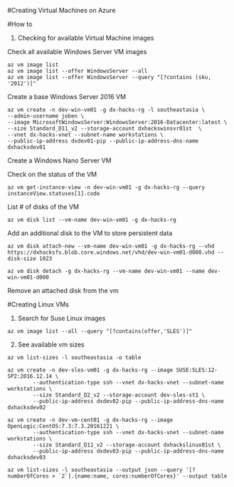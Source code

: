 #Creating Virtual Machines on Azure

#How to

1. Checking for available Virtual Machine images 

Check all available Windows Server VM images

```Shell
az vm image list
az vm image list --offer WindowsServer --all
az vm image list --offer WindowsServer --query "[?contains (sku, '2012')]"
```

Create a base Windows Server 2016 VM

```Shell
az vm create -n dev-win-vm01 -g dx-hacks-rg -l southeastasia \
--admin-username joben \
--image MicrosoftWindowsServer:WindowsServer:2016-Datacenter:latest \
--size Standard_D11_v2 --storage-account dxhackswinsvr01st  \
--vnet dx-hacks-vnet --subnet-name workstations \
--public-ip-address dxdev01-pip --public-ip-address-dns-name dxhacksdev01
```

Create a Windows Nano Server VM

Check on the status of the VM

```Shell
az vm get-instance-view -n dev-win-vm01 -g dx-hacks-rg --query instanceView.statuses[1].code
```
List # of disks of the VM

```Shell
az vm disk list --vm-name dev-win-vm01 -g dx-hacks-rg 
```

Add an additional disk to the VM to store persistent data

```Shell
az vm disk attach-new --vm-name dev-win-vm01 -g dx-hacks-rg --vhd https://dxhacksfs.blob.core.windows.net/vhd/dev-win-vm01-d000.vhd --disk-size 1023
```

```Shell
az vm disk detach -g dx-hacks-rg --vm-name dev-win-vm01 --name dev-win-vm01-d000
```

Remove an attached disk from the vm

#Creating Linux VMs
1. Search for Suse Linux images

```Shell
az vm image list --all --query "[?contains(offer,'SLES')]"
```

2. See available vm sizes

```Shell
az vm list-sizes -l southeastasia -o table
```

```Shell
az vm create -n dev-sles-vm01 -g dx-hacks-rg --image SUSE:SLES:12-SP2:2016.12.14 \
        --authentication-type ssh --vnet dx-hacks-vnet --subnet-name workstations \
        --size Standard_D2_v2 --storage-account dev-sles-st1 \
        --public-ip-address dxdev02-pip --public-ip-address-dns-name dxhacksdev02         

az vm create -n dev-vm-cent01 -g dx-hacks-rg --image OpenLogic:CentOS:7.3:7.3.20161221 \
        --authentication-type ssh --vnet dx-hacks-vnet --subnet-name workstations \
        --size Standard_D11_v2 --storage-account dxhackslinux01st \
        --public-ip-address dxdev03-pip --public-ip-address-dns-name dxhacksdev03         
```
```Shell
az vm list-sizes -l southeastasia --output json --query '[?numberOfCores > `2`].{name:name, cores:numberOfCores}' --output table
```

